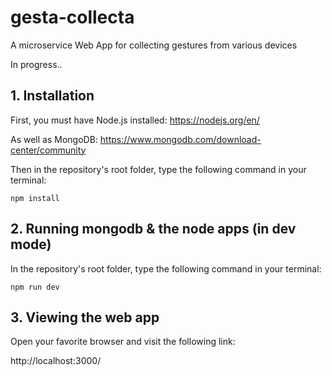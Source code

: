 # gesta-collecta
A microservice Web App for collecting gestures from various devices

In progress..

## 1. Installation
First, you must have Node.js installed: https://nodejs.org/en/  

As well as MongoDB: https://www.mongodb.com/download-center/community

Then in the repository's root folder, type the following command in your terminal:

    npm install

## 2. Running mongodb & the node apps (in dev mode)
In the repository's root folder, type the following command in your terminal:

    npm run dev

## 3. Viewing the web app
Open your favorite browser and visit the following link: 

http://localhost:3000/




